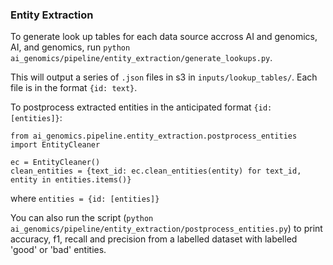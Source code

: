 ### Entity Extraction

To generate look up tables for each data source accross AI and genomics, AI, and genomics, run `python ai_genomics/pipeline/entity_extraction/generate_lookups.py`.

This will output a series of `.json` files in s3 in `inputs/lookup_tables/`. Each file is in the format `{id: text}`.

To postprocess extracted entities in the anticipated format `{id: [entities]}`:

```
from ai_genomics.pipeline.entity_extraction.postprocess_entities import EntityCleaner

ec = EntityCleaner()
clean_entities = {text_id: ec.clean_entities(entity) for text_id, entity in entities.items()}
```

where `entities = {id: [entities]}`

You can also run the script (`python ai_genomics/pipeline/entity_extraction/postprocess_entities.py`) to print accuracy, f1, recall and precision from a labelled dataset with labelled 'good' or 'bad' entities.
